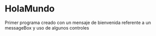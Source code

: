 # HolaMundo
Primer programa creado con un mensaje  de bienvenida referente a un messageBox y uso de algunos controles
